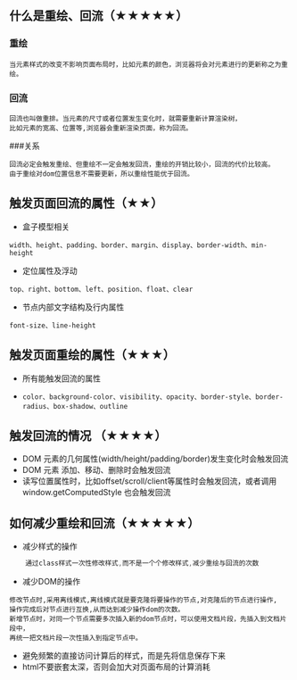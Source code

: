 ## 什么是重绘、回流（★★★★★）

### 重绘
```
当元素样式的改变不影响页面布局时，比如元素的颜色，浏览器将会对元素进行的更新称之为重绘。
```

### 回流

```
回流也叫做重排。当元素的尺寸或者位置发生变化时，就需要重新计算渲染树，
比如元素的宽高、位置等,浏览器会重新渲染页面，称为回流。
```

###关系
```
回流必定会触发重绘、但重绘不一定会触发回流，重绘的开销比较小，回流的代价比较高。
由于重绘对dom位置信息不需要更新，所以重绘性能优于回流。
```

## 触发页面回流的属性（★★）

+ 盒子模型相关
```
width、height、padding、border、margin、display、border-width、min-height
```
+ 定位属性及浮动
```
top、right、bottom、left、position、float、clear
```
+ 节点内部文字结构及行内属性
```
font-size、line-height
```

## 触发页面重绘的属性（★★★）
+ 所有能触发回流的属性
+ ```
  color、background-color、visibility、opacity、border-style、border-radius、box-shadow、outline
  ```
  
## 触发回流的情况 （★★★★）
+ DOM 元素的几何属性(width/height/padding/border)发生变化时会触发回流
+ DOM 元素 添加、移动、删除时会触发回流
+ 读写位置属性时，比如offset/scroll/client等属性时会触发回流，或者调用window.getComputedStyle 也会触发回流

## 如何减少重绘和回流（★★★★★）
+ 减少样式的操作
```javascript
    通过class样式一次性修改样式,而不是一个个修改样式,减少重绘与回流的次数
```

+ 减少DOM的操作
```
修改节点时,采用离线模式,离线模式就是要克隆将要操作的节点,对克隆后的节点进行操作, 
操作完成后对节点进行互换,从而达到减少操作dom的次数。
新增节点时，对同一个节点需要多次插入新的dom节点时，可以使用文档片段，先插入到文档片段中，
再统一把文档片段一次性插入到指定节点中。
```

+ 避免频繁的直接访问计算后的样式，而是先将信息保存下来
+ html不要嵌套太深，否则会加大对页面布局的计算消耗